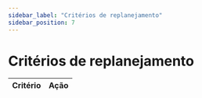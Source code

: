 ```yaml
---
sidebar_label: "Critérios de replanejamento"
sidebar_position: 7
---
```


# Critérios de replanejamento




| **Critério** | **Ação** |
|------------|----------|
